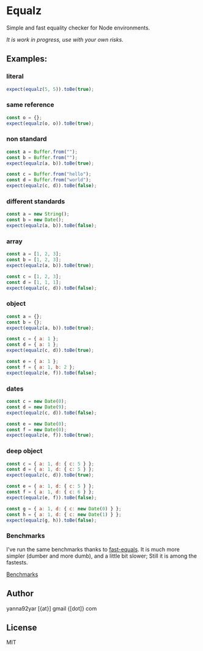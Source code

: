 # Equalz

Simple and fast equality checker for Node environments.

_It is work in progress, use with your own risks._

## Examples:

### literal

```js
expect(equalz(5, 5)).toBe(true);
```

### same reference

```js
const o = {};
expect(equalz(o, o)).toBe(true);
```

### non standard

```js
const a = Buffer.from("");
const b = Buffer.from("");
expect(equalz(a, b)).toBe(true);

const c = Buffer.from("hello");
const d = Buffer.from("world");
expect(equalz(c, d)).toBe(false);
```

### different standards

```js
const a = new String();
const b = new Date();
expect(equalz(a, b)).toBe(false);
```

### array

```js
const a = [1, 2, 3];
const b = [1, 2, 3];
expect(equalz(a, b)).toBe(true);

const c = [1, 2, 3];
const d = [1, 1, 1];
expect(equalz(c, d)).toBe(false);
```

### object

```js
const a = {};
const b = {};
expect(equalz(a, b)).toBe(true);

const c = { a: 1 };
const d = { a: 1 };
expect(equalz(c, d)).toBe(true);

const e = { a: 1 };
const f = { a: 1, b: 2 };
expect(equalz(e, f)).toBe(false);
```

### dates

```js
const c = new Date(0);
const d = new Date(9);
expect(equalz(c, d)).toBe(false);

const e = new Date(0);
const f = new Date(0);
expect(equalz(e, f)).toBe(true);
```

### deep object

```js
const c = { a: 1, d: { c: 5 } };
const d = { a: 1, d: { c: 5 } };
expect(equalz(c, d)).toBe(true);

const e = { a: 1, d: { c: 5 } };
const f = { a: 1, d: { c: 6 } };
expect(equalz(e, f)).toBe(false);

const g = { a: 1, d: { c: new Date(0) } };
const h = { a: 1, d: { c: new Date(1) } };
expect(equalz(g, h)).toBe(false);
```

### Benchmarks

I've run the same benchmarks thanks to [fast-equals](https://github.com/planttheidea/fast-equals). It is much more simpler (dumber and more dumb), and a little bit slower; Still it is among the fastests.

[Benchmarks](./BENCHMARKS.txt)

## Author

yanna92yar [{at}] gmail {[dot]} com

## License

MIT
